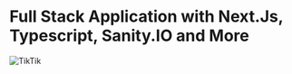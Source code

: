 # Full Stack Application with Next.Js, Typescript, Sanity.IO and More

![TikTik](https://i.ibb.co/w7WyFJG/Tik-Tok-Clone-Thumbnail-2.png)
